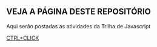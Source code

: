 ## VEJA A PÁGINA DESTE REPOSITÓRIO
<p>Aqui serão postadas as atividades da Trilha de Javascript</p>
<a href="https://marlissonls.github.io/javascript-alpha/">CTRL+CLICK</a>